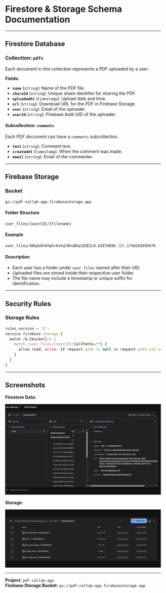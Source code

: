 # Firestore & Storage Schema Documentation

---

## Firestore Database

### Collection: `pdfs`

Each document in this collection represents a PDF uploaded by a user.

**Fields:**

- **`name`** (`string`): Name of the PDF file.
- **`shareId`** (`string`): Unique share identifier for sharing the PDF.
- **`uploadedAt`** (`timestamp`): Upload date and time.
- **`url`** (`string`): Download URL for the PDF in Firebase Storage.
- **`user`** (`string`): Email of the uploader.
- **`userId`** (`string`): Firebase Auth UID of the uploader.

#### Subcollection: `comments`

Each PDF document can have a `comments` subcollection.

- **`text`** (`string`): Comment text.
- **`createdAt`** (`timestamp`): When the comment was made.
- **`email`** (`string`): Email of the commenter.

---

## Firebase Storage

### Bucket

```
gs://pdf-collab-app.firebasestorage.app
```

#### Folder Structure

```
user_files/{userId}/{filename}
```

#### Example

```
user_files/90GpUdtAYphrKskqfAhuB5ql8ZE3/6.GIETAE06 (2)_1748202695670
```

#### Description

- Each user has a folder under `user_files` named after their UID.
- Uploaded files are stored inside their respective user folder.
- The file name may include a timestamp or unique suffix for identification.

---

## Security Rules

### Storage Rules

```js
rules_version = '2';
service firebase.storage {
  match /b/{bucket}/o {
    match /user_files/{userId}/{allPaths=**} {
      allow read, write: if request.auth != null && request.auth.uid == userId;
    }
  }
}
```

---

## Screenshots

**Firestore Data:**

![Firestore Data screenshot](image.png)

**Storage:**

![Storage screenshot](image-1.png)

---

**Project:** `pdf-collab-app`  
**Firebase Storage Bucket:** `gs://pdf-collab-app.firebasestorage.app`
